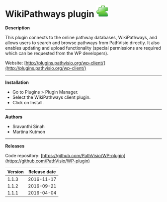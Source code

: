 # WikiPathways plugin ![](/images/plugin.png)

**Description**

This plugin connects to the online pathway databases, WikiPathways, and allows users to search and browse pathways from PathVisio directly. It also enables updating and upload functionality (special permissions are required which can be requested from the WP developers).

Website: [http://plugins.pathvisio.org/wp-client/](http://plugins.pathvisio.org/wp-client/)

----

**Installation** 
* Go to Plugins > Plugin Manager. 
* Select the WikiPathways client plugin.
* Click on Install.

----

**Authors**
* Sravanthi Sinah 
* Martina Kutmon

---- 

**Releases**

Code repository: [https://github.com/PathVisio/WP-plugin](https://github.com/PathVisio/WP-plugin)

| Version | Release date |
| ------- |:------------:| 
| 1.1.3 | 2016-11-17 | 
| 1.1.2 | 2016-09-21 |  
| 1.1.1 | 2016-04-04 |  

